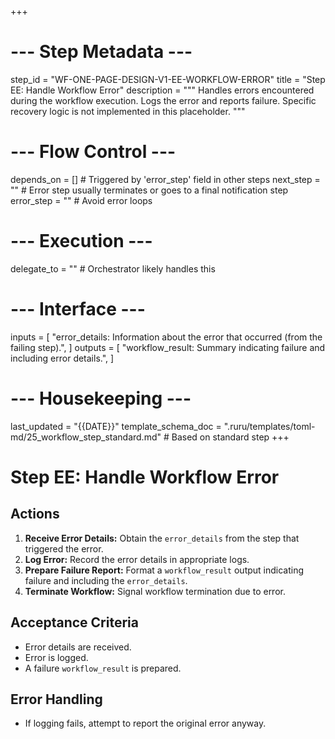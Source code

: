 +++
# --- Step Metadata ---
step_id = "WF-ONE-PAGE-DESIGN-V1-EE-WORKFLOW-ERROR"
title = "Step EE: Handle Workflow Error"
description = """
Handles errors encountered during the workflow execution. Logs the error
and reports failure. Specific recovery logic is not implemented in this placeholder.
"""

# --- Flow Control ---
depends_on = [] # Triggered by 'error_step' field in other steps
next_step = "" # Error step usually terminates or goes to a final notification step
error_step = "" # Avoid error loops

# --- Execution ---
delegate_to = "" # Orchestrator likely handles this

# --- Interface ---
inputs = [
    "error_details: Information about the error that occurred (from the failing step).",
]
outputs = [
    "workflow_result: Summary indicating failure and including error details.",
]

# --- Housekeeping ---
last_updated = "{{DATE}}"
template_schema_doc = ".ruru/templates/toml-md/25_workflow_step_standard.md" # Based on standard step
+++

# Step EE: Handle Workflow Error

## Actions

1.  **Receive Error Details:** Obtain the `error_details` from the step that triggered the error.
2.  **Log Error:** Record the error details in appropriate logs.
3.  **Prepare Failure Report:** Format a `workflow_result` output indicating failure and including the `error_details`.
4.  **Terminate Workflow:** Signal workflow termination due to error.

## Acceptance Criteria

*   Error details are received.
*   Error is logged.
*   A failure `workflow_result` is prepared.

## Error Handling

*   If logging fails, attempt to report the original error anyway.